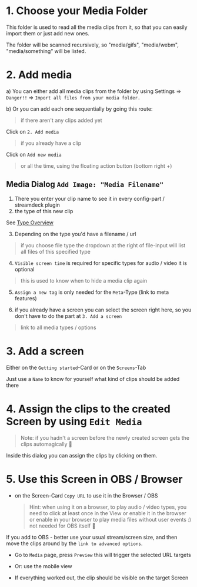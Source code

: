 # 1. Choose your Media Folder

This folder is used to read all the media clips from it, 
so that you can easily import them or just add new ones.

The folder will be scanned recursively, so "media/gifs", "media/webm", 
"media/something" will be listed.

# 2. Add media

a) You can either add all media clips from the folder by using 
Settings => `Danger!!` => `Import all files from your media folder.`

b) Or you can add each one sequentially by going this route:

> if there aren't any clips added yet

Click on `2. Add media`

> if you already have a clip

Click on `Add new media`

> or all the time, using the floating action button (bottom right +)


## Media Dialog `Add Image: "Media Filename"`

1. There you enter your clip name to see it in every config-part / streamdeck plugin
2. the type of this new clip

  See [Type Overview](./type_overview.md)

3. Depending on the type you'd have a filename / url
> if you choose file type the dropdown at the right of file-input will list all files of this specified type

4. `Visible screen time` is required for specific types for audio / video it is optional
> this is used to know when to hide a media clip again

5. `Assign a new tag` is only needed for the `Meta`-Type (link to meta features)

6. if you already have a screen you can select the screen right here, so you don't have to do the part at `3. Add a screen` 

> link to all media types / options

# 3. Add a screen

Either on the `Getting started`-Card or on the `Screens`-Tab

Just use a `Name` to know for yourself what kind of clips should be added there

# 4. Assign the clips to the created Screen by using `Edit Media`

> Note: if you hadn't a screen before the newly created screen gets the clips automagically :tada:

Inside this dialog you can assign the clips by clicking on them.

# 5. Use this Screen in OBS / Browser

- on the Screen-Card `Copy URL` to use it in the Browser / OBS

  > Hint: when using it on a browser, to play audio / video types,
  > you need to click at least once in the View or enable it in the browser
  or enable in your browser to play media files without user events :)                                                    
  > not needed for OBS itself :tada:

If you add to OBS - better use your usual stream/screen size, and then move the clips around by the `link to advanced options`.

- Go to `Media` page, press `Preview` this will trigger the selected URL targets
  
- Or: use the mobile view
  
- If everything worked out, the clip should be visible on the target Screen
